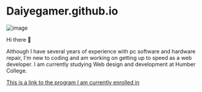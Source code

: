 # Daiyegamer.github.io

![image](https://github.com/user-attachments/assets/e7951c49-030c-4155-b452-b27dddd48ff8)

Hi there 👋

Although I have several years of experience with pc software and hardware repair, I'm new to coding and am working on getting up to speed as a web developer. I am currently studying Web design and development at Humber College. 


[This is a link to the program I am currently enrolled in](https://mediaarts.humber.ca/programs/web-development.html)


